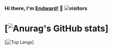 ### Hi there, I'm [Endward!](https://www.endward.xyz) 👋 ![visitors](https://visitor-badge.glitch.me/badge?page_id=yrz1994)
[![Anurag's GitHub stats](https://github-readme-stats.vercel.app/api?username=yrz1994&show_icons=true&count_private=true&hide=prs&bg_color=10,fc62e8,62dcfc&title_color=fff&text_color=fff)]
====
[![Top Langs](https://github-readme-stats.vercel.app/api/top-langs/?username=yrz1994&layout=compact&langs_count=8)]

